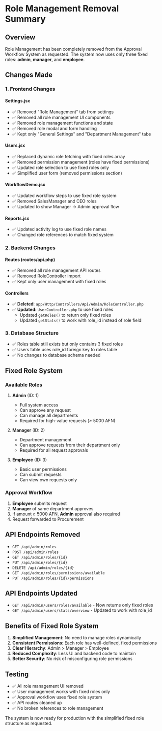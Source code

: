 # Role Management Removal Summary

## Overview
Role Management has been completely removed from the Approval Workflow System as requested. The system now uses only three fixed roles: **admin**, **manager**, and **employee**.

## Changes Made

### 1. Frontend Changes

#### Settings.jsx
- ✅ Removed "Role Management" tab from settings
- ✅ Removed all role management UI components
- ✅ Removed role management functions and state
- ✅ Removed role modal and form handling
- ✅ Kept only "General Settings" and "Department Management" tabs

#### Users.jsx
- ✅ Replaced dynamic role fetching with fixed roles array
- ✅ Removed permission management (roles have fixed permissions)
- ✅ Updated role selection to use fixed roles only
- ✅ Simplified user form (removed permissions section)

#### WorkflowDemo.jsx
- ✅ Updated workflow steps to use fixed role system
- ✅ Removed SalesManager and CEO roles
- ✅ Updated to show Manager → Admin approval flow

#### Reports.jsx
- ✅ Updated activity log to use fixed role names
- ✅ Changed role references to match fixed system

### 2. Backend Changes

#### Routes (routes/api.php)
- ✅ Removed all role management API routes
- ✅ Removed RoleController import
- ✅ Kept only user management with fixed roles

#### Controllers
- ✅ **Deleted**: `app/Http/Controllers/Api/Admin/RoleController.php`
- ✅ **Updated**: `UserController.php` to use fixed roles
  - Updated `getRoles()` to return only fixed roles
  - Updated `getStats()` to work with role_id instead of role field

### 3. Database Structure
- ✅ Roles table still exists but only contains 3 fixed roles
- ✅ Users table uses role_id foreign key to roles table
- ✅ No changes to database schema needed

## Fixed Role System

### Available Roles
1. **Admin** (ID: 1)
   - Full system access
   - Can approve any request
   - Can manage all departments
   - Required for high-value requests (≥ 5000 AFN)

2. **Manager** (ID: 2)
   - Department management
   - Can approve requests from their department only
   - Required for all request approvals

3. **Employee** (ID: 3)
   - Basic user permissions
   - Can submit requests
   - Can view own requests only

### Approval Workflow
1. **Employee** submits request
2. **Manager** of same department approves
3. If amount ≥ 5000 AFN, **Admin** approval also required
4. Request forwarded to Procurement

## API Endpoints Removed
- `GET /api/admin/roles`
- `POST /api/admin/roles`
- `GET /api/admin/roles/{id}`
- `PUT /api/admin/roles/{id}`
- `DELETE /api/admin/roles/{id}`
- `GET /api/admin/roles/permissions/available`
- `PUT /api/admin/roles/{id}/permissions`

## API Endpoints Updated
- `GET /api/admin/users/roles/available` - Now returns only fixed roles
- `GET /api/admin/users/stats/overview` - Updated to work with role_id

## Benefits of Fixed Role System
1. **Simplified Management**: No need to manage roles dynamically
2. **Consistent Permissions**: Each role has well-defined, fixed permissions
3. **Clear Hierarchy**: Admin > Manager > Employee
4. **Reduced Complexity**: Less UI and backend code to maintain
5. **Better Security**: No risk of misconfiguring role permissions

## Testing
- ✅ All role management UI removed
- ✅ User management works with fixed roles only
- ✅ Approval workflow uses fixed role system
- ✅ API routes cleaned up
- ✅ No broken references to role management

The system is now ready for production with the simplified fixed role structure as requested.
